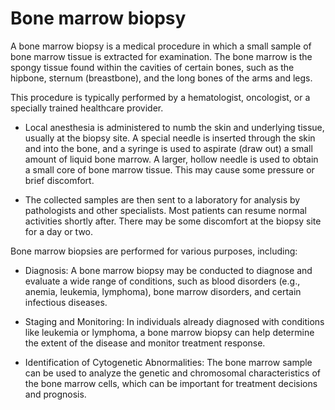 # Bone marrow biopsy

A bone marrow biopsy is a medical procedure in which a small sample of bone marrow tissue is extracted for examination. The bone marrow is the spongy tissue found within the cavities of certain bones, such as the hipbone, sternum (breastbone), and the long bones of the arms and legs. 

This procedure is typically performed by a hematologist, oncologist, or a specially trained healthcare provider.

* Local anesthesia is administered to numb the skin and underlying tissue, usually at the biopsy site. A special needle is inserted through the skin and into the bone, and a syringe is used to aspirate (draw out) a small amount of liquid bone marrow. A larger, hollow needle is used to obtain a small core of bone marrow tissue. This may cause some pressure or brief discomfort. 

* The collected samples are then sent to a laboratory for analysis by pathologists and other specialists. Most patients can resume normal activities shortly after. There may be some discomfort at the biopsy site for a day or two.

Bone marrow biopsies are performed for various purposes, including:

* Diagnosis: A bone marrow biopsy may be conducted to diagnose and evaluate a wide range of conditions, such as blood disorders (e.g., anemia, leukemia, lymphoma), bone marrow disorders, and certain infectious diseases.

* Staging and Monitoring: In individuals already diagnosed with conditions like leukemia or lymphoma, a bone marrow biopsy can help determine the extent of the disease and monitor treatment response.

* Identification of Cytogenetic Abnormalities: The bone marrow sample can be used to analyze the genetic and chromosomal characteristics of the bone marrow cells, which can be important for treatment decisions and prognosis.

